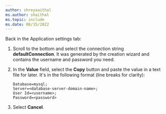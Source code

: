 ```yaml
---
author: shreyaaithal
ms.author: shaithal
ms.topic: include
ms.date: 08/15/2022
---
```


Back in the Application settings tab:

1. Scroll to the bottom and select the connection string **defaultConnection**. It was generated by the creation wizard and contains the username and password you need.

1. In the **Value** field, select the **Copy** button and paste the value in a text file for later. It's in the following format (line breaks for clarity):

    ```
    Database=mysql;
    Server=<database-server-domain-name>;
    User Id=<username>;
    Password=<password>
    ```

1. Select **Cancel**.
